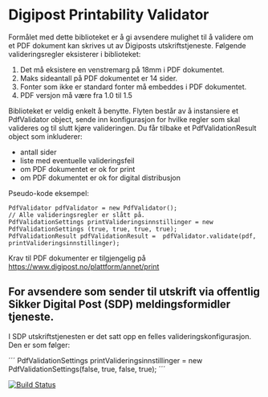 # Digipost Printability Validator

Formålet med dette biblioteket er å gi avsendere mulighet til å validere om et PDF dokument kan skrives ut av Digiposts utskriftstjeneste. Følgende valideringsregler eksisterer i biblioteket:

1. Det må eksistere en venstremarg på 18mm i PDF dokumentet.
2. Maks sideantall på PDF dokumentet er 14 sider.
3. Fonter som ikke er standard fonter må embeddes i PDF dokumentet.
4. PDF versjon må være fra 1.0 til 1.5

Biblioteket er veldig enkelt å benytte. Flyten består av å instansiere et PdfValidator object, sende inn konfigurasjon for hvilke regler som skal valideres og til slutt kjøre valideringen. Du får tilbake et PdfValidationResult object som inkluderer:

* antall sider
* liste med eventuelle valideringsfeil
* om PDF dokumentet er ok for print
* om PDF dokumentet er ok for digital distribusjon

Pseudo-kode eksempel:

```
PdfValidator pdfValidator = new PdfValidator();
// Alle valideringsregler er slått på.
PdfValidationSettings printValideringsinnstillinger = new PdfValidationSettings (true, true, true, true);
PdfValidationResult pdfValidationResult =  pdfValidator.validate(pdf, printValideringsinnstillinger);
```

Krav til PDF dokumenter er tilgjengelig på https://www.digipost.no/plattform/annet/print

## For avsendere som sender til utskrift via offentlig Sikker Digital Post (SDP) meldingsformidler tjeneste.

I SDP utskriftstjenesten er det satt opp en felles valideringskonfigurasjon. Den er som følger:

´´´
PdfValidationSettings printValideringsinnstillinger = new PdfValidationSettings(false, true, false, true);
´´´

[![Build Status](https://travis-ci.org/digipost/printability-validator.svg)](https://travis-ci.org/digipost/printability-validator)
